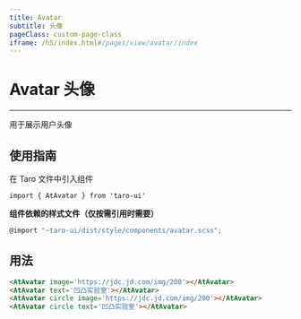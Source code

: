 ```yaml
---
title: Avatar
subtitle: 头像
pageClass: custom-page-class
iframe: /h5/index.html#/pages/view/avatar/index
---
```

# Avatar 头像
---
用于展示用户头像

## 使用指南
在 Taro 文件中引入组件
```javascirpt
import { AtAvatar } from 'taro-ui'
```
**组件依赖的样式文件（仅按需引用时需要）**
```javascript
@import "~taro-ui/dist/style/components/avatar.scss";
```
## 用法
```html
<AtAvatar image='https://jdc.jd.com/img/200'></AtAvatar>
<AtAvatar text='凹凸实验室'></AtAvatar>
<AtAvatar circle image='https://jdc.jd.com/img/200'></AtAvatar>
<AtAvatar circle text='凹凸实验室'></AtAvatar>
```
